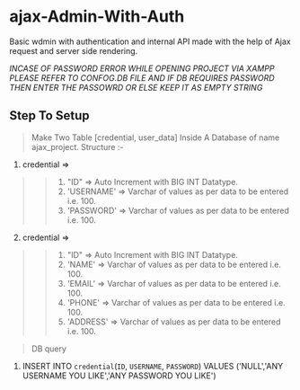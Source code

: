 # ajax-Admin-With-Auth
Basic wdmin with authentication and internal API made with the help of Ajax request and server side rendering.


*INCASE OF PASSWORD ERROR WHILE OPENING PROJECT VIA XAMPP PLEASE REFER TO CONFOG.DB FILE AND IF DB REQUIRES PASSWORD THEN ENTER THE PASSOWRD OR ELSE KEEP IT AS EMPTY STRING*

## Step To Setup
> Make Two Table [credential, user_data] Inside A Database of name ajax_project.
> Structure :- 
1. credential => 
 >> 1. "ID" => Auto Increment with BIG INT Datatype.
 >> 2. 'USERNAME' => Varchar of values as per data to be entered i.e. 100.
 >> 3. 'PASSWORD' => Varchar of values as per data to be entered i.e. 100.

2. credential => 
 >> 1. "ID" => Auto Increment with BIG INT Datatype.
 >> 2. 'NAME' => Varchar of values as per data to be entered i.e. 100.
 >> 3. 'EMAIL' => Varchar of values as per data to be entered i.e. 100.
 >> 3. 'PHONE' => Varchar of values as per data to be entered i.e. 100.
 >> 3. 'ADDRESS' => Varchar of values as per data to be entered i.e. 100.


> DB query
1. INSERT INTO `credential`(`ID`, `USERNAME`, `PASSWORD`) VALUES ('NULL','ANY USERNAME YOU LIKE','ANY PASSWORD YOU LIKE')
